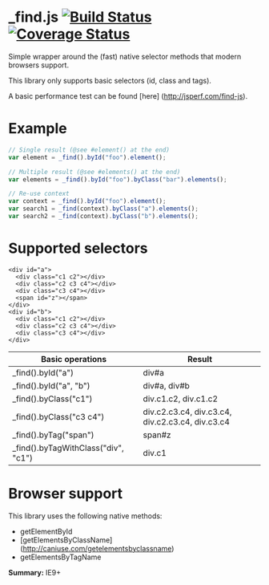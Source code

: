 # _find.js [![Build Status](https://travis-ci.org/micmeyer/_find.js.svg?branch=master)](https://travis-ci.org/micmeyer/_find.js) [![Coverage Status](https://coveralls.io/repos/micmeyer/_find.js/badge.png)](https://coveralls.io/r/micmeyer/_find.js)

Simple wrapper around the (fast) native selector methods that modern browsers support. 

This library only supports basic selectors (id, class and tags).

A basic performance test can be found [here] (http://jsperf.com/find-js).

# Example

```javascript
// Single result (@see #element() at the end)
var element = _find().byId("foo").element();

// Multiple result (@see #elements() at the end)
var elements = _find().byId("foo").byClass("bar").elements();

// Re-use context
var context = _find().byId("foo").element();
var search1 = _find(context).byClass("a").elements();
var search2 = _find(context).byClass("b").elements();
```

# Supported selectors

```
<div id="a">
  <div class="c1 c2"></div>
  <div class="c2 c3 c4"></div>
  <div class="c3 c4"></div>
  <span id="z"></span>
</div>
<div id="b">
  <div class="c1 c2"></div>
  <div class="c2 c3 c4"></div>
  <div class="c3 c4"></div>
</div>
```

| Basic operations                     | Result                                            |
| ------------------------------------ | ------------------------------------------------- |
|  _find().byId("a")                   | div#a                                             |
|  _find().byId("a", "b")              | div#a, div#b                                      |
|  _find().byClass("c1")               | div.c1.c2, div.c1.c2                              |
|  _find().byClass("c3 c4")            | div.c2.c3.c4, div.c3.c4, div.c2.c3.c4, div.c3.c4  |
|  _find().byTag("span")               | span#z                                            |
|  _find().byTagWithClass("div", "c1") | div.c1                                            |

# Browser support
This library uses the following native methods:

* getElementById
* [getElementsByClassName] (http://caniuse.com/getelementsbyclassname)
* getElementsByTagName

**Summary:** IE9+



